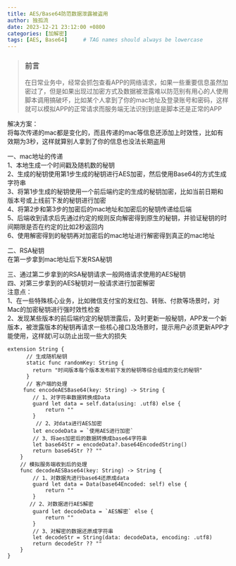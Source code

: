 ```yaml
---
title: AES/Base64防范数据泄露被盗用
author: 独孤流
date: 2023-12-21 23:12:00 +0800
categories: [加解密]
tags: [AES, Base64]     # TAG names should always be lowercase
---
```

> ### 前言
>在日常业务中，经常会抓包查看APP的网络请求，如果一些重要信息虽然加密过了，但是如果出现过加密方式及数据被泄露难以防范别有用心的人使用脚本调用搞破坏，比如某个人拿到了你的mac地址及登录账号和密码，这样就可以模拟APP的正常请求而服务端无法识别到底是脚本还是正常的APP


解决方案：\
将每次传递的mac都是变化的，而且传递的mac等信息还添加上时效性，比如有效期为3秒，这样就算别人拿到了你的信息也没法长期盗用

一、mac地址的传递\
1、本地生成一个时间戳及随机数的秘钥\
2、生成的秘钥使用第1步生成的秘钥进行AES加密，然后使用Base64的方式生成字符串\
3、将第1步生成的秘钥使用一个前后端约定的生成的秘钥加密，比如当前日期和版本号或上线前下发的秘钥进行加密\
4、将第2步和第3步的加密后的mac地址和加密后的秘钥传递给后端\
5、后端收到请求后先通过约定的规则反向解密得到原生的秘钥，并验证秘钥的时间期限是否在约定的比如2秒返回内\
6、使用解密得到的秘钥再对加密后的mac地址进行解密得到真正的mac地址

二、RSA秘钥\
在第一步拿到mac地址后下发RSA秘钥

三、通过第二步拿到的RSA秘钥请求一般网络请求使用的AES秘钥\
四、对第三步拿到的AES秘钥对一般请求进行加密解密\
注意点：\
1、在一些特殊核心业务，比如微信支付宝的发红包、转账、付款等场景时，对Mac的加密秘钥进行强时效性检查\
2、发现某些版本的前后端约定的秘钥泄露后，及时更新一般秘钥，APP发一个新版本，被泄露版本的秘钥再请求一些核心接口及场景时，提示用户必须更新APP才能使用，这样就\可以防止出现一些大的损失

```
extension String {
      // 生成随机秘钥
      static func randomKey: String {
        return "时间版本每个版本发布前下发的秘钥等综合组成的变化的秘钥"
      }
      // 客户端的处理
     func encodeAESBase64(key: String) -> String {
        // 1、对字符串数据转换成Data
        guard let data = self.data(using: .utf8) else {
            return ""
        }
         // 2、对data进行AES加密
        let encodeData = `使用AES进行加密`
        // 3、将aes加密后的数据转换成base64字符串
        let base64Str = encodeData?.base64EncodedString()
        return base64Str ?? ""
    }
    // 模拟服务端收到后的处理
    func decodeAESBase64(key: String) -> String {
        // 1、对数据先进行base64还原成data
        guard let data = Data(base64Encoded: self) else {
            return ""
        }
       // 2、对数据进行AES解密
        guard let decodeData = `AES解密` else {
            return ""
        }
        // 3、对解密的数据还原成字符串
        let decodeStr = String(data: decodeData, encoding: .utf8)
        return decodeStr ?? ""
    }
}
```